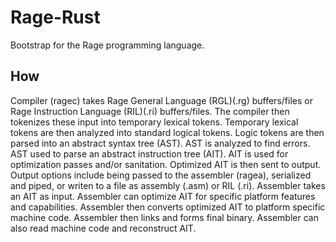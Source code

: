 # Rage-Rust

Bootstrap for the Rage programming language.

## How

Compiler (ragec) takes Rage General Language (RGL)(.rg) buffers/files or Rage Instruction Language (RIL)(.ri) buffers/files.
The compiler then tokenizes these input into temporary lexical tokens.
Temporary lexical tokens are then analyzed into standard logical tokens.
Logic tokens are then parsed into an abstract syntax tree (AST).
AST is analyzed to find errors.
AST used to parse an abstract instruction tree (AIT).
AIT is used for optimization passes and/or sanitation.
Optimized AIT is then sent to output.
Output options include being passed to the assembler (ragea), serialized and piped, or writen to a file as assembly (.asm) or RIL (.ri).
Assembler takes an AIT as input.
Assembler can optimize AIT for specific platform features and capabilities.
Assembler then converts optimized AIT to platform specific machine code.
Assembler then links and forms final binary.
Assembler can also read machine code and reconstruct AIT.
